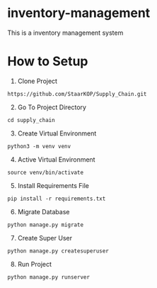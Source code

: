 # inventory-management
This is a inventory management system

# How to Setup
1. Clone Project
```
https://github.com/StaarKOP/Supply_Chain.git
```

2. Go To Project Directory
```
cd supply_chain
```
3. Create Virtual Environment
```
python3 -m venv venv
```
4. Active Virtual Environment
```
source venv/bin/activate
```
5. Install Requirements File
```
pip install -r requirements.txt
```
6. Migrate Database
```
python manage.py migrate
```
7. Create Super User
```
python manage.py createsuperuser
```
8. Run Project
```
python manage.py runserver
```
